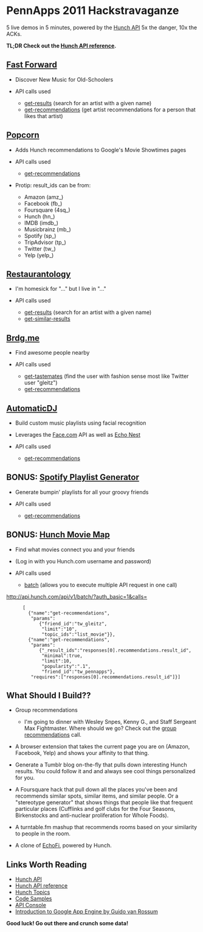 # PennApps 2011 Hackstravaganze

5 live demos in 5 minutes, powered by the [Hunch API][1] 5x the danger, 10x
the ACKs.

**TL;DR Check out the [Hunch API reference][2].**

## [Fast Forward][3]

  * Discover New Music for Old-Schoolers
  * API calls used

    * [get-results][4] (search for an artist with a given name)
    * [get-recommendations][5] (get artist recommendations for a person that likes that artist)

## [Popcorn][6]

  * Adds Hunch recommendations to Google's Movie Showtimes pages
  * API calls used

    * [get-recommendations][7]

  * Protip: result_ids can be from:

    * Amazon (amz_)
    * Facebook (fb_)
    * Foursquare (4sq_)
    * Hunch (hn_)
    * IMDB (imdb_)
    * Musicbrainz (mb_)
    * Spotify (sp_)
    * TripAdvisor (tp_)
    * Twitter (tw_)
    * Yelp (yelp_)

## [Restaurantology][8]

  * I'm homesick for "..." but I live in "..."
  * API calls used

    * [get-results][4] (search for an artist with a given name)
    * [get-similar-results][9]

## [Brdg.me][10]

  * Find awesome people nearby
  * API calls used

    * [get-tastemates][11] (find the user with fashion sense most like Twitter user "gleitz")
    * [get-recommendations][7]

## [AutomaticDJ][12]

  * Build custom music playlists using facial recognition
  * Leverages the [Face.com][13] API as well as [Echo Nest][14]
  * API calls used

    * [get-recommendations][15]

## BONUS: [Spotify Playlist Generator][16]

  * Generate bumpin' playlists for all your groovy friends
  * API calls used

    * [get-recommendations][15]

## BONUS: [Hunch Movie Map][17]

  * Find what movies connect you and your friends
  * (Log in with you Hunch.com username and password)
  * API calls used

    * [batch][18] (allows you to execute multiple API request in one call)

  http://api.hunch.com/api/v1/batch/?auth_basic=1&calls=

		  [
			{"name":"get-recommendations",
			 "params":
				{"friend_id":"tw_gleitz",
				 "limit":"10",
				 "topic_ids":"list_movie"}},
			{"name":"get-recommendations",
			 "params":
				{"_result_ids":"responses[0].recommendations.result_id",
				 "minimal":true,
				 "limit":10,
				 "popularity":".1",
				 "friend_id":"tw_pennapps"},
			 "requires":["responses[0].recommendations.result_id"]}]

## What Should I Build??
* Group recommendations
  * I'm going to dinner with Wesley Snpes, Kenny G., and Staff Sergeant Max Fightmaster. Where should we go? Check out the [group recommendations][23] call.

* A browser extension that takes the current page you are on (Amazon, Facebook, Yelp) and shows your affinity to that thing.

* Generate a Tumblr blog on-the-fly that pulls down interesting Hunch results. You could follow it and and always see cool things personalized for you.

* A Foursquare hack that pull down all the places you've been and recommends similar spots, similar items, and similar people. Or a "stereotype generator" that shows things that people like that frequent particular places (Cufflinks and golf clubs for the Four Seasons, Birkenstocks and anti-nuclear proliferation for Whole Foods).

* A turntable.fm mashup that recommends rooms based on your similarity to people in the room.

* A clone of [EchoFi](http://echofiapp.com/), powered by Hunch.

## Links Worth Reading

  * [Hunch API][1]
  * [Hunch API reference][2]
  * [Hunch Topics][19]
  * [Code Samples][20]
  * [API Console][21]
  * [Introduction to Google App Engine by Guido van Rossum][22]

**Good luck! Go out there and crunch some data!**

   [1]: http://hunch.com/developers/
   [2]: http://hunch.com/developers/v1/docs/reference/
   [3]: http://labs.gleitzman.com/music/
   [4]: http://api.hunch.com/api/v1/get-results?query=metallica&topic_ids=list_musician&minimal=1
   [5]: http://api.hunch.com/api/v1/get-recommendations?likes=hn_3570964&topic_ids=list_musician&blocked_result_ids=hn_3570964
   [6]: https://github.com/workmajj/popcorn
   [7]: http://api.hunch.com/api/v1/get-recommendations/?auth_basic=1&result_ids=imdb_tt0110357
   [8]: http://www.metarade.com/restaurantology/
   [9]: http://api.hunch.com/api/v1/get-similar-results/?topic_ids=list_restaurant&minlat=39.815&maxlat=40.089&minlng=-75.419&maxlng=-74.907&limit=10&result_id=hn_3718054&tags=burgers
   [10]: http://brdg.me/
   [11]: http://api.hunch.com/api/v1/get-tastemates/?topic_ids=cat_fashion&user_id=tw_gleitz&user_ids=tw_oprah,hn_katygleitz,tw_pennapps,fb_GlennBeck
   [12]: https://github.com/gleitz/automaticdj
   [13]: http://http://face.com/
   [14]: http://developer.echonest.com/
   [15]: http://api.hunch.com/api/v1/get-recommendations/?topic_ids=list_musician&sites=sp&auth_basic=1
   [16]: http://hunch.com/apps/spotifydemo/
   [17]: http://labs.gleitzman.com/map/
   [18]: http://api.hunch.com/api/v1/batch/?calls=[{%22name%22%3A%22get-recommendations%22%2C%22params%22%3A{%22friend_id%22%3A%22tw_gleitz%22%2C%22limit%22%3A%2210%22%2C%22topic_ids%22%3A%22list_movie%22}}%2C{%22name%22%3A%22get-recommendations%22%2C%22params%22%3A{%22_result_ids%22%3A%22responses[0].recommendations.result_id%22%2C%22minimal%22%3Atrue%2C%22limit%22%3A10%2C%22popularity%22%3A%22.1%22%2C%22friend_id%22%3A%22tw_pennapps%22}%2C%22requires%22%3A[%22responses[0].recommendations.result_id%22]}]
   [19]: http://hunch.com/developers/v1/topics/
   [20]: http://hunch.com/developers/v1/resources/samples/
   [21]: http://hunch.com/developers/v1/resources/console/
   [22]: http://www.stanford.edu/class/ee380/Abstracts/081105.html
   [23]: http://api.hunch.com/api/v1/get-recommendations/?topic_ids=list_movie&group_user_ids=tw_17289881,tw_173940470
